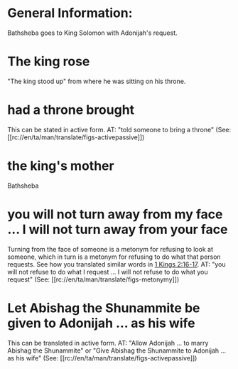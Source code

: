 # General Information:

Bathsheba goes to King Solomon with Adonijah's request.

# The king rose

"The king stood up" from where he was sitting on his throne.

# had a throne brought

This can be stated in active form. AT: "told someone to bring a throne" (See: [[rc://en/ta/man/translate/figs-activepassive]])

# the king's mother

Bathsheba

# you will not turn away from my face ... I will not turn away from your face

Turning from the face of someone is a metonym for refusing to look at someone, which in turn is a metonym for refusing to do what that person requests. See how you translated similar words in [1 Kings 2:16-17](./16.md). AT: "you will not refuse to do what I request ... I will not refuse to do what you request" (See: [[rc://en/ta/man/translate/figs-metonymy]])

# Let Abishag the Shunammite be given to Adonijah ... as his wife

This can be translated in active form. AT: "Allow Adonijah ... to marry Abishag the Shunammite" or "Give Abishag the Shunammite to Adonijah ... as his wife" (See: [[rc://en/ta/man/translate/figs-activepassive]])